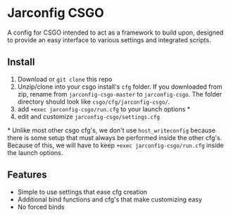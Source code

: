 # Jarconfig CSGO

A config for CSGO intended to act as a framework to build upon, designed to provide an easy interface to various settings and integrated scripts.

## Install

1. Download or `git clone` this repo
2. Unzip/clone into your csgo install's `cfg` folder. If you downloaded from zip, rename from `jarconfig-csgo-master` to `jarconfig-csgo`. The folder directory should look like `csgo/cfg/jarconfig-csgo/`.
3. add `+exec jarconfig-csgo/run.cfg` to your launch options \*
4. edit and customize `jarconfig-csgo/settings.cfg`

\* Unlike most other csgo cfg's, we don't use `host_writeconfig` because there is some setup that must always be performed inside the other cfg's. Because of this, we will have to keep `+exec jarconfig-csgo/run.cfg` inside the launch options.

## Features

* Simple to use settings that ease cfg creation
* Additional bind functions and cfg's that make customizing easy
* No forced binds
